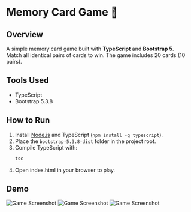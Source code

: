 # Memory Card Game 🎴

## Overview
A simple memory card game built with **TypeScript** and **Bootstrap 5**.  
Match all identical pairs of cards to win. The game includes 20 cards (10 pairs).

## Tools Used
- TypeScript  
- Bootstrap 5.3.8  

## How to Run
1. Install [Node.js](https://nodejs.org/) and TypeScript (`npm install -g typescript`).  
2. Place the `bootstrap-5.3.8-dist` folder in the project root.  
3. Compile TypeScript with:
   ```bash
   tsc
4. Open index.html in your browser to play.


## Demo
![Game Screenshot](screenshots/Screenshot1.jpg)
![Game Screenshot](screenshots/Screenshot2.jpg)
![Game Screenshot](screenshots/Screenshot3.jpg)